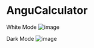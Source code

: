 # AnguCalculator

White Mode
![image](https://user-images.githubusercontent.com/81401104/168384512-f5b9e054-14cf-454f-bcb8-43f591f11370.png)

Dark Mode
![image](https://user-images.githubusercontent.com/81401104/168384532-0a9bab87-4509-41d1-a3a5-d5ca24e8e8b8.png)
